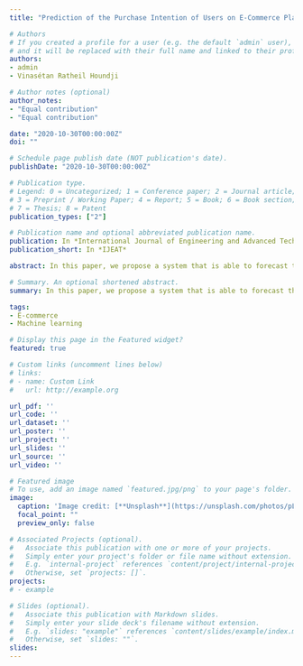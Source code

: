 ```yaml
---
title: "Prediction of the Purchase Intention of Users on E-Commerce Platforms using Gradient Boosting"

# Authors
# If you created a profile for a user (e.g. the default `admin` user), write the username (folder name) here 
# and it will be replaced with their full name and linked to their profile.
authors:
- admin
- Vinasétan Ratheil Houndji

# Author notes (optional)
author_notes:
- "Equal contribution"
- "Equal contribution"

date: "2020-10-30T00:00:00Z"
doi: ""

# Schedule page publish date (NOT publication's date).
publishDate: "2020-10-30T00:00:00Z"

# Publication type.
# Legend: 0 = Uncategorized; 1 = Conference paper; 2 = Journal article;
# 3 = Preprint / Working Paper; 4 = Report; 5 = Book; 6 = Book section;
# 7 = Thesis; 8 = Patent
publication_types: ["2"]

# Publication name and optional abbreviated publication name.
publication: In *International Journal of Engineering and Advanced Technology*
publication_short: In *IJEAT*

abstract: In this paper, we propose a system that is able to forecast the purchase intention of users visiting e-commerce platforms from data collected as they browse on these websites.We use the Online Shoppers Purchasing Intention Dataset available at the University of California Irvine Machine Learning Repository. Thanks to some feature engineering methods, we deeply study the correlation between the various information. We also derive new information / features from the dataset by inference. The most relevant data is fed to gradient boosting, artificial neural networks and other algorithms in order to forecast whether or not a user intends to make a purchase. We evaluate the performances with the precision metric and the F1- Score. The experiments show that our gradient boosting model performs better than the state-of-the-art models thanks to the new features used. This also confirms that, in addition to being interpretable, some classic machine learning models such as gradient boosting can be very competitive compared to neural networks. This system thus conceived can allow e-commerce platforms to identify users intending to make a purchase. This gives them the possibility of offering personalized solutions to their potential customers in order to better attract them and guarantee their purchase, which will imply increased sales and better customer satisfaction.

# Summary. An optional shortened abstract.
summary: In this paper, we propose a system that is able to forecast the purchase intention of users visiting e-commerce platforms from data collected as they browse on these websites.

tags:
- E-commerce
- Machine learning

# Display this page in the Featured widget?
featured: true

# Custom links (uncomment lines below)
# links:
# - name: Custom Link
#   url: http://example.org

url_pdf: ''
url_code: ''
url_dataset: ''
url_poster: ''
url_project: ''
url_slides: ''
url_source: ''
url_video: ''

# Featured image
# To use, add an image named `featured.jpg/png` to your page's folder. 
image:
  caption: 'Image credit: [**Unsplash**](https://unsplash.com/photos/pLCdAaMFLTE)'
  focal_point: ""
  preview_only: false

# Associated Projects (optional).
#   Associate this publication with one or more of your projects.
#   Simply enter your project's folder or file name without extension.
#   E.g. `internal-project` references `content/project/internal-project/index.md`.
#   Otherwise, set `projects: []`.
projects:
# - example

# Slides (optional).
#   Associate this publication with Markdown slides.
#   Simply enter your slide deck's filename without extension.
#   E.g. `slides: "example"` references `content/slides/example/index.md`.
#   Otherwise, set `slides: ""`.
slides:
---
```

